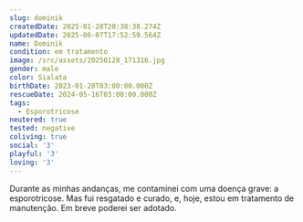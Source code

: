 ```yaml
---
slug: dominik
createdDate: 2025-01-28T20:38:38.274Z
updatedDate: 2025-06-07T17:52:59.564Z
name: Dominik
condition: em tratamento
image: /src/assets/20250128_171316.jpg
gender: male
color: Sialata
birthDate: 2023-01-28T03:00:00.000Z
rescueDate: 2024-05-16T03:00:00.000Z
tags:
  - Esporotricose
neutered: true
tested: negative
coliving: true
social: '3'
playful: '3'
loving: '3'
---
```


Durante as minhas andanças, me contaminei com uma doença grave: a esporotricose. Mas fui resgatado e curado, e, hoje, estou em tratamento de manutenção. Em breve poderei ser adotado.
